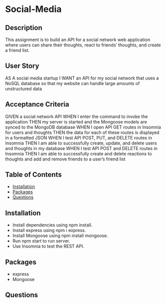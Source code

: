 # Social-Media

## Description
This assignment is to build an API for a social network web application where users can share their thoughts, react to friends’ thoughts, and create a friend list.

## User Story
AS A social media startup I WANT an API for my social network that uses a NoSQL database so that my website can handle large amounts of unstructured data

## Acceptance Criteria
GIVEN a social network API
WHEN I enter the command to invoke the application
THEN my server is started and the Mongoose models are synced to the MongoDB database
WHEN I open API GET routes in Insomnia for users and thoughts
THEN the data for each of these routes is displayed in a formatted JSON
WHEN I test API POST, PUT, and DELETE routes in Insomnia
THEN I am able to successfully create, update, and delete users and thoughts in my database
WHEN I test API POST and DELETE routes in Insomnia
THEN I am able to successfully create and delete reactions to thoughts and add and remove friends to a user’s friend list

## Table of Contents

- [Installation](#installation)
- [Packages](#packages)
- [Questions](#questions)

## Installation
- Install dependencies using npm install.
- Install express using npm i express.
- Install Mongoose using npm install mongoose.
- Run npm start to run server. 
- Use Insomnia to test the REST API.

## Packages
- express
- Mongoose

## Questions